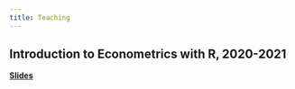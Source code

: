 ```yaml
---
title: Teaching
---
```


## Introduction to Econometrics with R, 2020-2021
**[Slides](https://github.com/ScPoEcon/ScPoEconometrics-Slides)**

